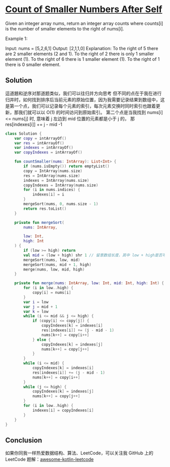 # [Count of Smaller Numbers After Self][title]
Given an integer array nums, return an integer array counts where counts[i] is the number of smaller elements to the right of nums[i].



Example 1:

Input: nums = [5,2,6,1]
Output: [2,1,1,0]
Explanation:
To the right of 5 there are 2 smaller elements (2 and 1).
To the right of 2 there is only 1 smaller element (1).
To the right of 6 there is 1 smaller element (1).
To the right of 1 there is 0 smaller element.

## Solution
這道題和逆序对那道题类似，我们可以往归并方向思考
但不同的点在于我在进行归并时，如何找到排序后当前元素的原始位置，因为我需要记录结果到数组中，这是第一个点，我们可以记录每个元素的索引，每次元素交换时同时索引也跟着更新，那我们就可以以 O(1) 的时间访问到原始索引。
第二个点是当我找到 nums[i] <= nums[j] 时, 意味着 j 左边到 mid 位置的元素都是小于 j 的， 那 res[indexes[i]] += j - mid -1

```kotlin
class Solution {
    var copy = intArrayOf()
    var res = intArrayOf()
    var indexes = intArrayOf()
    var copyIndexes = intArrayOf()

    fun countSmaller(nums: IntArray): List<Int> {
        if (nums.isEmpty()) return emptyList()
        copy = IntArray(nums.size)
        res = IntArray(nums.size)
        indexes = IntArray(nums.size)
        copyIndexes = IntArray(nums.size)
        for (i in nums.indices) {
            indexes[i] = i
        }
        mergeSort(nums, 0, nums.size - 1)
        return res.toList()
    }

    private fun mergeSort(
        nums: IntArray,

        low: Int,
        high: Int
    ) {
        if (low >= high) return
        val mid = (low + high) shr 1 // 留意数组长度，其中 low + high是否可能溢出
        mergeSort(nums, low, mid)
        mergeSort(nums, mid + 1, high)
        merge(nums, low, mid, high)
    }

    private fun merge(nums: IntArray, low: Int, mid: Int, high: Int) {
        for (i in low..high) {
            copy[i] = nums[i]
        }
        var i = low
        var j = mid + 1
        var k = low
        while (i <= mid && j <= high) {
            if (copy[i] <= copy[j]) {
                copyIndexes[k] = indexes[i]
                res[indexes[i]] += (j - mid - 1)
                nums[k++] = copy[i++]
            } else {
                copyIndexes[k] = indexes[j]
                nums[k++] = copy[j++]
            }
        }
        while (i <= mid) {
            copyIndexes[k] = indexes[i]
            res[indexes[i]] += (j - mid - 1)
            nums[k++] = copy[i++]
        }
        while (j <= high) {
            copyIndexes[k] = indexes[j]
            nums[k++] = copy[j++]
        }
        for (i in low..high) {
            indexes[i] = copyIndexes[i]
        }
    }
}


```
## Conclusion

如果你同我一样热爱数据结构、算法、LeetCode，可以关注我 GitHub 上的 LeetCode 题解：[awesome-kotlin-leetcode][akl]



[title]: https://leetcode.cn/problems/count-of-smaller-numbers-after-self/description/
[akl]: https://github.com/NightXlt/awesome-kotlin-leetcode
